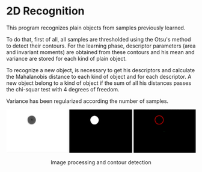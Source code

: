 # 2D Recognition

This program recognizes plain objects from samples previously learned.

To do that, first of all, all samples are thresholded using the Otsu's method to detect their contours. For the learning phase, descriptor parameters (area and invariant moments) are obtained from these contours and his mean and variance are stored for each kind of plain object.

To recognize a new object, is necessary to get his descriptors and calculate the Mahalanobis distance to each kind of object and for each descriptor. A new object belong to a kind of object if the sum of all his distances passes the chi-squar test with 4 degrees of freedom.

Variance has been regularized according the number of samples.

![Alt text](images/processing.png?raw=true "Image processing and contour detection")
<p align="center">
	Image processing and contour detection
</p>